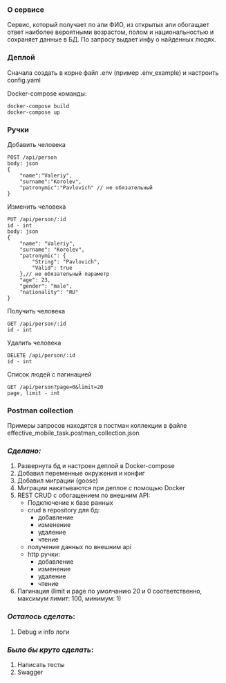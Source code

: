 ### О сервисе

Сервис, который получает по апи ФИО, из открытых апи обогащает
ответ наиболее вероятными возрастом, полом и национальностью и сохраняет данные в
БД. По запросу выдает инфу о найденных людях.

### Деплой

Сначала создать в корне файл .env (пример .env_example) и настроить config.yaml 

Docker-compose команды:
```
docker-compose build
docker-compose up
```

### Ручки

Добавить человека
```
POST /api/person 
body: json
{
    "name":"Valeriy",
    "surname":"Korolev",
    "patronymic":"Pavlovich" // не обязательный
}
```
Изменить человека
```
PUT /api/person/:id
id - int
body: json
{
    "name": "Valeriy",
    "surname": "Korolev",
    "patronymic": {
        "String": "Pavlovich",
        "Valid": true
    },// не обязательный параметр
    "age": 23,
    "gender": "male",
    "nationality": "RU"
}
```
Получить человека
```
GET /api/person/:id
id - int
```
Удалить человека
```
DELETE /api/person/:id
id - int
```
Список людей с пагинацией
```
GET /api/person?page=0&limit=20
page, limit - int
```

### Postman collection

Примеры запросов находятся в постман коллекции в файле effective_mobile_task.postman_collection.json

### _Сделано:_
1. Развернута бд и настроен деплой в Docker-compose
2. Добавил переменные окружения и конфиг
3. Добавил миграции (goose)
4. Миграции накатываются при деплое с помощью Docker
5. REST CRUD с обогащением по внешним API:
   * Подключение к базе ранных
   * crud в repository для бд:
      * добавление
      * изменение
      * удаление
      * чтение
   * получение данных по внешним api
   * http ручки:
      * добавление
      * изменение
      * удаление
      * чтение
6. Пагинация (limit и page по умолчанию 20 и 0 соответственно, максимум лимит: 100, минимум: 1)
     

### _Осталось сделать_:
1. Debug и info логи

### _Было бы круто сделать_:
1. Написать тесты
2. Swagger
